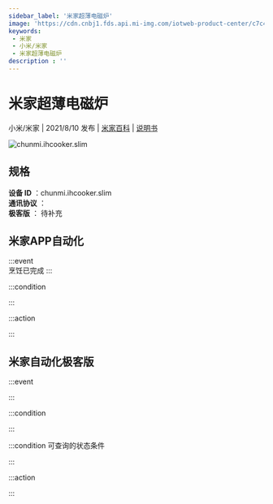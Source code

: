 ```yaml
---
sidebar_label: '米家超薄电磁炉'
image: 'https://cdn.cnbj1.fds.api.mi-img.com/iotweb-product-center/c7c4813ecbc4e21bd2cc52878f21fc25_拟物图.png?GalaxyAccessKeyId=AKVGLQWBOVIRQ3XLEW&Expires=9223372036854775807&Signature=CcM9mcRfd2lu0pqeYw3x195maZI='
keywords: 
 - 米家
 - 小米/米家
 - 米家超薄电磁炉
description : ''
---
```

# 米家超薄电磁炉

小米/米家 | 2021/8/10 发布 | [米家百科](https://home.mi.com/webapp/content/baike/product/index.html?model=chunmi.ihcooker.slim) | [说明书](https://home.mi.com/views/introduction.html?model=chunmi.ihcooker.slim&region=cn)

![chunmi.ihcooker.slim](https://cdn.cnbj1.fds.api.mi-img.com/iotweb-product-center/c7c4813ecbc4e21bd2cc52878f21fc25_拟物图.png?GalaxyAccessKeyId=AKVGLQWBOVIRQ3XLEW&Expires=9223372036854775807&Signature=CcM9mcRfd2lu0pqeYw3x195maZI=)

## 规格  
> 
**设备 ID** ：chunmi.ihcooker.slim  
**通讯协议** ：  
**极客版**  ： 待补充 


## 米家APP自动化  

:::event  
烹饪已完成
:::

:::condition  

:::

:::action   

:::

## 米家自动化极客版  

:::event  

:::

:::condition  

:::

:::condition 可查询的状态条件  

:::

:::action  

:::

        
